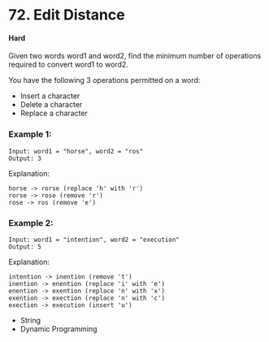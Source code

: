# 72. Edit Distance
#### Hard

Given two words word1 and word2, find the minimum number of operations required to convert word1 to word2.

You have the following 3 operations permitted on a word:

- Insert a character
- Delete a character
- Replace a character

### Example 1:
```
Input: word1 = "horse", word2 = "ros"
Output: 3
```
Explanation: 
```
horse -> rorse (replace 'h' with 'r')
rorse -> rose (remove 'r')
rose -> ros (remove 'e')
```

### Example 2:

```
Input: word1 = "intention", word2 = "execution"
Output: 5
```
Explanation: 
```
intention -> inention (remove 't')
inention -> enention (replace 'i' with 'e')
enention -> exention (replace 'n' with 'x')
exention -> exection (replace 'n' with 'c')
exection -> execution (insert 'u')
```

* String
* Dynamic Programming